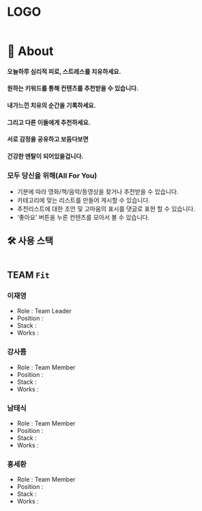 # LOGO

![]()

# 📖 About

#### **오늘하루 심리적 피로, 스트레스를 치유하세요.**

#### 원하는 키워드를 통해 컨텐츠를 추천받을 수 있습니다.

#### 내가느낀 치유의 순간을 기록하세요.

#### 그리고 다른 이들에게 추천하세요.

#### 서로 감정을 공유하고 보듬다보면

#### 건강한 멘탈이 되어있을겁니다.

### 모두 당신을 위해(All For You)

- 기분에 따라 영화/책/음악/동영상을 찾거나 추천받을 수 있습니다.
- 카테고리에 맞는 리스트를 만들어 게시할 수 있습니다.
- 추천리스트에 대한 조언 및 고마움의 표시를 댓글로 표현 할 수 있습니다.
- ‘좋아요' 버튼을 누른 컨텐츠를 모아서 볼 수 있습니다.

## 🛠 사용 스택
![]()


## TEAM `Fit`

### 이재영
* Role : Team Leader
* Position :
* Stack : 
* Works : 

### 강사름
* Role : Team Member
* Position : 
* Stack : 
* Works : 

### 남태식
* Role : Team Member
* Position :
* Stack : 
* Works : 

### 홍세환

* Role : Team Member
* Position : 
* Stack : 
* Works : 